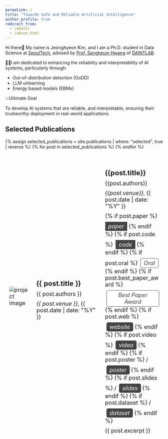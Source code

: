 ```yaml
---
permalink: /
title: "Towards Safe and Reliable Artificial Intelligence"
author_profile: true
redirect_from: 
  - /about/
  - /about.html
---
```


Hi there👋 My name is Jeonghyeon Kim, and I am a Ph.D. student in Data Science at <a href='https://www.seoultech.ac.kr'>SeoulTech</a>, advised by <a href='https://sites.google.com/ds.seoultech.ac.kr/daintlab/members/director?authuser=0'>Prof. Sangheum Hwang</a> of <a href='https://sites.google.com/ds.seoultech.ac.kr/daintlab/'>DAINTLAB</a>.

 🧗‍♂️I am dedicated to enhancing the reliability and interpretability of AI systems, particularly through:
 
 - Out-of-distribution detection (OoDD)
 - LLM unlearning
 - Energy based models (EBMs)

 💥Ultimate Goal
 
 To develop AI systems that are reliable, and interpretable, ensuring their trustworthy deployment in real-world applications.

## Selected Publications

<table style="width:100%; border:0; border-spacing:0; border-collapse:separate; margin-right:auto; margin-left:auto; font-size:18px;">
  {% assign selected_publications = site.publications | where: "selected", true | reverse %}
  {% for post in selected_publications %}
  <tr>
    <td style="border: none; padding:2.5%; width:25%; vertical-align:middle; max-width:100px; max-height:100px; position: relative;">
      <img src="/{{ post.image }}" alt="project image" style="display:block; width:auto; height:auto; max-width:100%;" />
    </td>
    <td style="border: none; padding:2.5%; width:75%; vertical-align:middle;">
      <h3 style="font-size:22px; margin-bottom:10px;">{{ post.title }}</h3>
      <div style="margin-bottom:10px;">{{ post.authors }}</div>
      <div style="margin-bottom:10px;">
        <em>{{ post.venue }}</em>, {{ post.date | date: "%Y" }}
      </div>
      <div style="margin-bottom:10px;">
        <td style="border: none; padding:2.5%; width:75%; vertical-align:middle;">
      <h3 style="font-size:22px; margin-bottom:10px;">{{post.title}}</h3>
      <div style="margin-bottom:10px;">{{post.authors}}</div>
      <div style="margin-bottom:10px;"><em>{{post.venue}}</em>, {{ post.date | date: "%Y" }}</div>
      <div style="margin-bottom:10px;">
        {% if post.paper %}
          <a href="{{post.paper}}"
             style="
               font-style: italic;
               background-color: #444;
               color: #fff;
               border: none;
               border-radius: 0;
               padding: 4px 10px;
               text-align: center;
               text-decoration: none;
               display: inline-block;
               margin-top: 8px;
             ">
            paper
          </a>
        {% endif %}
        {% if post.code %}
          <a href="{{post.code}}"
             style="
               font-style: italic;
               background-color: #444;
               color: #fff;
               border: none;
               border-radius: 0;
               padding: 4px 10px;
               text-align: center;
               text-decoration: none;
               display: inline-block;
               margin-left: 4px;
               margin-top: 8px;
             ">
            code
          </a>
        {% endif %}
        {% if post.oral %}
          <span style="font-style: italic; background-color:#fff; color:#444; border:1px solid #444; border-radius:5px; padding:4px 10px; text-align:center; display:inline-block; margin-left:4px; margin-top:8px;">
            Oral
          </span>
        {% endif %}
        {% if post.best_paper_award %}
          <span style="font-style: italic; background-color:#fff; color:#444; border:1px solid #444; border-radius:5px; padding:4px 10px; text-align:center; display:inline-block; margin-left:4px; margin-top:8px;">
            Best Paper Award
          </span>
        {% endif %}
        {% if post.web %}
          <a href="{{ post.web }}" style="font-style: italic; background-color:#444; color:#fff; border:none; border-radius:5px; padding:4px 10px; text-align:center; text-decoration:none; display:inline-block; margin-left:4px; margin-top:8px;">
            website
          </a>
        {% endif %}
        {% if post.video %}
          <a href="{{ post.video }}" style="font-style: italic; background-color:#444; color:#fff; border:none; border-radius:5px; padding:4px 10px; text-align:center; text-decoration:none; display:inline-block; margin-left:4px; margin-top:8px;">
            video
          </a>
        {% endif %}
        {% if post.poster %}
          / <a href="{{ post.poster }}" style="font-style: italic; background-color:#444; color:#fff; border:none; border-radius:5px; padding:4px 10px; text-align:center; text-decoration:none; display:inline-block; margin-left:4px; margin-top:8px;">
            poster
          </a>
        {% endif %}
        {% if post.slides %}
          / <a href="{{ post.slides }}" style="font-style: italic; background-color:#444; color:#fff; border:none; border-radius:5px; padding:4px 10px; text-align:center; text-decoration:none; display:inline-block; margin-left:4px; margin-top:8px;">
            slides
          </a>
        {% endif %}
        {% if post.dataset %}
          / <a href="{{ post.dataset }}" style="font-style: italic; background-color:#444; color:#fff; border:none; border-radius:5px; padding:4px 10px; text-align:center; text-decoration:none; display:inline-block; margin-left:4px; margin-top:8px;">
            dataset
          </a>
        {% endif %}
      </div>
      <div>
        {{ post.excerpt }}
      </div>
    </td>
  </tr>
  {% endfor %}
</table>

